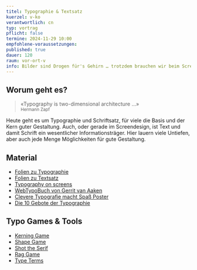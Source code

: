 ```yaml
---
titel: Typographie & Textsatz
kuerzel: v-ko
verantwortlich: cn
typ: vortrag
pflicht: false
termine: 2024-11-29 10:00
empfohlene-voraussetzungen: 
published: true
dauer: 120
raum: vor-ort-v
info: Bilder sind Drogen für's Gehirn … trotzdem brauchen wir beim Screendesign sehr oft Text. Hierzu werden heute wesentliche Grundlagen vermittelt.
---
```


## Worum geht es?

> «Typography is two-dimensional architecture …» <br><small>Hermann Zapf</small>

Heute geht es um Typographie und Schriftsatz, für viele die Basis und der Kern guter Gestaltung. Auch, oder gerade im Screendesign, ist Text und damit Schrift ein wesentlicher Informationsträger. Hier lauern viele Untiefen, aber auch jede Menge Möglichkeiten für gute Gestaltung.  

## Material
- [Folien zu Typographie](https://cnoss.github.io/slides/presentations/screendesign/typographie/)
- [Folien zu Textsatz](https://cnoss.github.io/slides/presentations/screendesign/textsatz/)
- [Typography on screens](https://m3.material.io/styles/typography/applying-type)
- [WebTypoBuch von Gerrit van Aaken](https://webtypobuch.de/lesen/Kapitel-5/Kapitel-5-4)
- [Clevere Typografie macht Spaß Poster](https://www.cleverprinting.de/das-kostenlose-cleverprinting-typoposter/)
- [Die 10 Gebote der Typographie](https://designbote.com/die-10-gebote-der-typographie/)

## Typo Games & Tools
- [Kerning Game](https://type.method.ac/)
- [Shape Game](https://shape.method.ac/)
- [Shot the Serif](https://www.tothepoint.co.uk/us/fun/i-shot-the-serif/)
- [Rag Game](https://fathom.info/ragtime/game.html)
- [Type Terms](https://www.supremo.co.uk/typeterms/)
